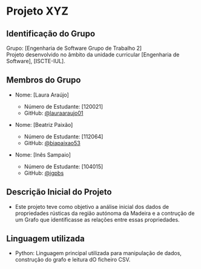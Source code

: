 # Projeto XYZ

## Identificação do Grupo
Grupo: [Engenharia de Software Grupo de Trabalho 2]  
Projeto desenvolvido no âmbito da unidade curricular [Engenharia de Software], [ISCTE-IUL].  


## Membros do Grupo
- Nome: [Laura Araújo]  
  - Número de Estudante: [120021]
  - GitHub: [@lauraaraujo01](https://github.com/lauraaraujo01/)  

- Nome: [Beatriz Paixão]  
  - Número de Estudante: [112064]  
  - GitHub: [@biapaixao53](https://github.com/biapaixao53)  

- Nome: [Inês Sampaio]  
  - Número de Estudante: [104015]  
  - GitHub: [@igpbs](https://github.com/igpbs)  

## Descrição Inicial do Projeto
- Este projeto teve como objetivo a análise inicial dos dados de propriedades rústicas da região 
autónoma da Madeira e a contrução de um Grafo que identificasse as relações entre essas propriedades.

## Linguagem utilizada
- Python: Linguagem principal utilizada para manipulação de dados, construção do grafo e leitura dO ficheiro CSV.
